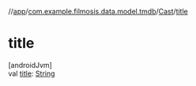 //[app](../../../index.md)/[com.example.filmosis.data.model.tmdb](../index.md)/[Cast](index.md)/[title](title.md)

# title

[androidJvm]\
val [title](title.md): [String](https://kotlinlang.org/api/latest/jvm/stdlib/kotlin/-string/index.html)
